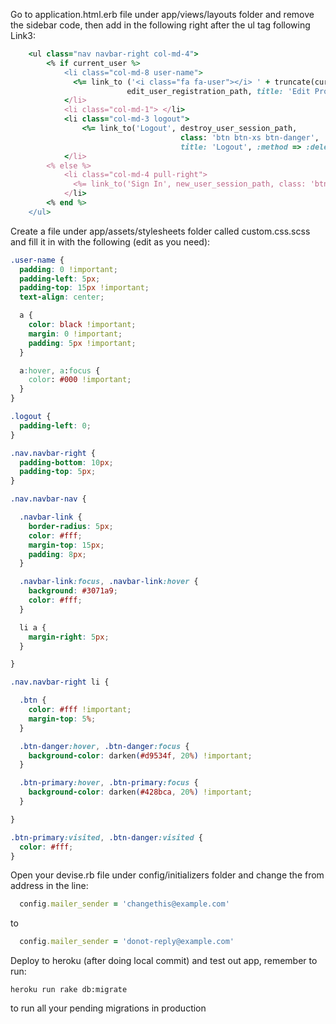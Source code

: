 Go to application.html.erb file under app/views/layouts folder and remove the sidebar code, 
then add in the following right after the ul tag following Link3:
```ruby
    <ul class="nav navbar-right col-md-4">
        <% if current_user %>
            <li class="col-md-8 user-name">
              <%= link_to ('<i class="fa fa-user"></i> ' + truncate(current_user.email, length: 25)).html_safe,
                          edit_user_registration_path, title: 'Edit Profile' %>
            </li>
            <li class="col-md-1"> </li>
            <li class="col-md-3 logout">
                <%= link_to('Logout', destroy_user_session_path,
                                      class: 'btn btn-xs btn-danger',
                                      title: 'Logout', :method => :delete) %>
            </li>
        <% else %>
            <li class="col-md-4 pull-right">
              <%= link_to('Sign In', new_user_session_path, class: 'btn btn-primary', title: 'Sign In') %>
            </li>
        <% end %>
    </ul>
```
Create a file under app/assets/stylesheets folder called custom.css.scss and fill it in with the following (edit as you need):
```css
.user-name {
  padding: 0 !important;
  padding-left: 5px;
  padding-top: 15px !important;
  text-align: center;

  a {
    color: black !important;
    margin: 0 !important;
    padding: 5px !important;
  }

  a:hover, a:focus {
    color: #000 !important;
  }
}

.logout {
  padding-left: 0;
}

.nav.navbar-right {
  padding-bottom: 10px;
  padding-top: 5px;
}

.nav.navbar-nav {

  .navbar-link {
    border-radius: 5px;
    color: #fff;
    margin-top: 15px;
    padding: 8px;
  }

  .navbar-link:focus, .navbar-link:hover {
    background: #3071a9;
    color: #fff;
  }

  li a {
    margin-right: 5px;
  }

}

.nav.navbar-right li {

  .btn {
    color: #fff !important;
    margin-top: 5%;
  }

  .btn-danger:hover, .btn-danger:focus {
    background-color: darken(#d9534f, 20%) !important;
  }

  .btn-primary:hover, .btn-primary:focus {
    background-color: darken(#428bca, 20%) !important;
  }

}

.btn-primary:visited, .btn-danger:visited {
  color: #fff;
}
```
Open your devise.rb file under config/initializers folder and change the from address in the line:
```ruby
  config.mailer_sender = 'changethis@example.com' 
```
to
```ruby
  config.mailer_sender = 'donot-reply@example.com'
```
Deploy to heroku (after doing local commit) and test out app, remember to run:

    heroku run rake db:migrate

to run all your pending migrations in production
